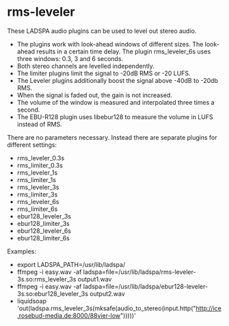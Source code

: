 # rms-leveler

These LADSPA audio plugins can be used to level out stereo audio.

* The plugins work with look-ahead windows of different sizes.
  The look-ahead results in a certain time delay.
  The plugin rms_leveler_6s uses three windows: 0.3, 3 and 6 seconds.
* Both stereo channels are levelled independently.
* The limiter plugins limit the signal to -20dB RMS or -20 LUFS.
* The Leveler plugins additionally boost the signal above -40dB to -20db RMS.
* When the signal is faded out, the gain is not increased.
* The volume of the window is measured and interpolated three times a second.
* The EBU-R128 plugin uses libebur128 to measure the volume in LUFS instead of RMS.

There are no parameters necessary. Instead there are separate plugins for different settings:

* rms_leveler_0.3s
* rms_limiter_0.3s
* rms_leveler_1s
* rms_limiter_1s
* rms_leveler_3s
* rms_limiter_3s
* rms_leveler_6s
* rms_limiter_6s
* ebur128_leveler_3s
* ebur128_limiter_3s
* ebur128_leveler_6s
* ebur128_limiter_6s

Examples:
* export LADSPA_PATH=/usr/lib/ladspa/
* ffmpeg -i easy.wav -af ladspa=file=/usr/lib/ladspa/rms-leveler-3s.so:rms_leveler_3s output1.wav
* ffmpeg -i easy.wav -af ladspa=file=/usr/lib/ladspa/ebur128-leveler-3s.so:ebur128_leveler_3s output2.wav
* liquidsoap 'out(ladspa.rms_leveler_3s(mksafe(audio_to_stereo(input.http("http://ice.rosebud-media.de:8000/88vier-low")))))'
